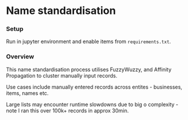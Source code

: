 # Name standardisation

### Setup
Run in jupyter environment and enable items from `requirements.txt`.

### Overview

This name standardisation process utilises FuzzyWuzzy, and Affinity Propagation to cluster manually input records. 

Use cases include manually entered records across entites - businesses, items, names etc.

Large lists may encounter runtime slowdowns due to big o complexity - note I ran this over 100k+ records in approx 30min. 
